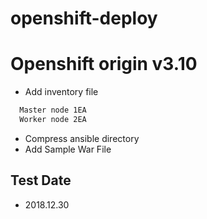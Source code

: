 # openshift-deploy

# Openshift origin v3.10
 - Add inventory file 
 ~~~bash
   Master node 1EA
   Worker node 2EA
 ~~~
 - Compress ansible directory
 - Add Sample War File

## Test Date
 - 2018.12.30
